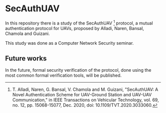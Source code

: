 # SecAuthUAV
In this repository there is a study of the SecAuthUAV [^fn3] protocol, a mutual authentication protocol for UAVs, proposed by Alladi, Naren, Bansal, Chamola and Guizani. 

This study was done as a Computer Network Security seminar. 

## Future works
In the future, formal security verification of the protocol, done using the most common formal verification tools, will be published.

[^fn3]: T. Alladi, Naren, G. Bansal, V. Chamola and M. Guizani, "SecAuthUAV: A Novel Authentication Scheme for UAV-Ground Station and UAV-UAV Communication," in IEEE Transactions on Vehicular Technology, vol. 69, no. 12, pp. 15068-15077, Dec. 2020, doi: 10.1109/TVT.2020.3033060.
